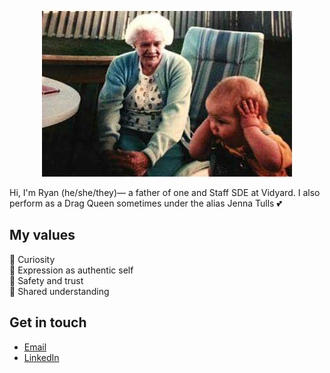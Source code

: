 <p align="center">
<img src="https://raw.githubusercontent.com/vanZeben/vanZeben/master/fb_img_1502069508390.jpg">
</p>

Hi, I'm Ryan (he/she/they)— a father of one and Staff SDE at Vidyard. I also perform as a Drag Queen sometimes under the alias Jenna Tulls 💕 

## My values
🍏 Curiosity<br>
🌟 Expression as authentic self<br>
💖 Safety and trust<br>
🙌 Shared understanding<br>

## Get in touch
- [Email](mailto:vanzeben@github.com)
- [LinkedIn](https://www.linkedin.com/in/vanzeben)
